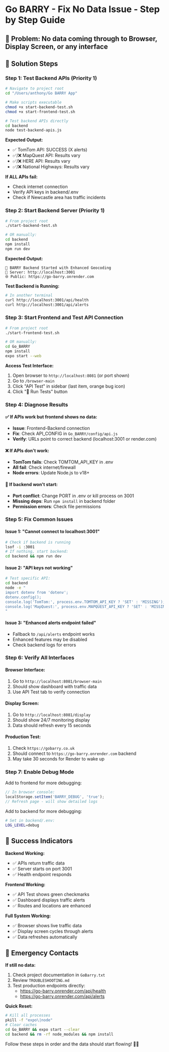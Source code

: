 # Go BARRY - Fix No Data Issue - Step by Step Guide

## 🚨 Problem: No data coming through to Browser, Display Screen, or any interface

## 🔧 Solution Steps

### Step 1: Test Backend APIs (Priority 1)
```bash
# Navigate to project root
cd "/Users/anthony/Go BARRY App"

# Make scripts executable
chmod +x start-backend-test.sh
chmod +x start-frontend-test.sh

# Test backend APIs directly
cd backend
node test-backend-apis.js
```

**Expected Output:**
- ✅ TomTom API: SUCCESS (X alerts)
- ✅/❌ MapQuest API: Results vary  
- ✅/❌ HERE API: Results vary
- ✅/❌ National Highways: Results vary

**If ALL APIs fail:**
- Check internet connection
- Verify API keys in backend/.env
- Check if Newcastle area has traffic incidents

### Step 2: Start Backend Server (Priority 1)
```bash
# From project root
./start-backend-test.sh

# OR manually:
cd backend
npm install
npm run dev
```

**Expected Output:**
```
🚦 BARRY Backend Started with Enhanced Geocoding
📡 Server: http://localhost:3001
🌐 Public: https://go-barry.onrender.com
```

**Test Backend is Running:**
```bash
# In another terminal
curl http://localhost:3001/api/health
curl http://localhost:3001/api/alerts
```

### Step 3: Start Frontend and Test API Connection
```bash
# From project root  
./start-frontend-test.sh

# OR manually:
cd Go_BARRY
npm install
expo start --web
```

**Access Test Interface:**
1. Open browser to `http://localhost:8081` (or port shown)
2. Go to `/browser-main`
3. Click "API Test" in sidebar (last item, orange bug icon)
4. Click "🧪 Run Tests" button

### Step 4: Diagnose Results

#### ✅ If APIs work but frontend shows no data:
- **Issue**: Frontend-Backend connection
- **Fix**: Check API_CONFIG in `Go_BARRY/config/api.js`
- **Verify**: URLs point to correct backend (localhost:3001 or render.com)

#### ❌ If APIs don't work:
- **TomTom fails**: Check TOMTOM_API_KEY in .env
- **All fail**: Check internet/firewall
- **Node errors**: Update Node.js to v18+

#### 🔄 If backend won't start:
- **Port conflict**: Change PORT in .env or kill process on 3001
- **Missing deps**: Run `npm install` in backend folder
- **Permission errors**: Check file permissions

### Step 5: Fix Common Issues

#### Issue 1: "Cannot connect to localhost:3001"
```bash
# Check if backend is running
lsof -i :3001
# If nothing, start backend:
cd backend && npm run dev
```

#### Issue 2: "API keys not working"
```bash
# Test specific API:
cd backend
node -e "
import dotenv from 'dotenv';
dotenv.config();
console.log('TomTom:', process.env.TOMTOM_API_KEY ? 'SET' : 'MISSING');
console.log('MapQuest:', process.env.MAPQUEST_API_KEY ? 'SET' : 'MISSING');
"
```

#### Issue 3: "Enhanced alerts endpoint failed"
- Fallback to `/api/alerts` endpoint works
- Enhanced features may be disabled
- Check backend logs for errors

### Step 6: Verify All Interfaces

#### Browser Interface:
1. Go to `http://localhost:8081/browser-main`
2. Should show dashboard with traffic data
3. Use API Test tab to verify connection

#### Display Screen:
1. Go to `http://localhost:8081/display`  
2. Should show 24/7 monitoring display
3. Data should refresh every 15 seconds

#### Production Test:
1. Check `https://gobarry.co.uk`
2. Should connect to `https://go-barry.onrender.com` backend
3. May take 30 seconds for Render to wake up

### Step 7: Enable Debug Mode

Add to frontend for more debugging:
```javascript
// In browser console:
localStorage.setItem('BARRY_DEBUG', 'true');
// Refresh page - will show detailed logs
```

Add to backend for more debugging:
```bash
# Set in backend/.env:
LOG_LEVEL=debug
```

## 🎯 Success Indicators

**Backend Working:**
- ✅ APIs return traffic data
- ✅ Server starts on port 3001
- ✅ Health endpoint responds

**Frontend Working:**
- ✅ API Test shows green checkmarks
- ✅ Dashboard displays traffic alerts
- ✅ Routes and locations are enhanced

**Full System Working:**
- ✅ Browser shows live traffic data
- ✅ Display screen cycles through alerts
- ✅ Data refreshes automatically

## 🚨 Emergency Contacts

**If still no data:**
1. Check project documentation in `GoBarry.txt`
2. Review `TROUBLESHOOTING.md`
3. Test production endpoints directly:
   - https://go-barry.onrender.com/api/health
   - https://go-barry.onrender.com/api/alerts

**Quick Reset:**
```bash
# Kill all processes
pkill -f "expo\|node"
# Clear caches
cd Go_BARRY && expo start --clear
cd backend && rm -rf node_modules && npm install
```

Follow these steps in order and the data should start flowing! 🚦✨
